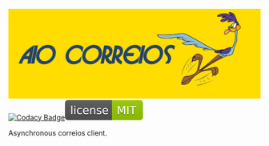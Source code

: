 ![banner](https://raw.githubusercontent.com/teixeirazeus/aio-correios/main/readme_assets/banner.png)  
[![Codacy Badge](https://app.codacy.com/project/badge/Grade/c8d74a5fd60c4eada26069109d3e6f71)](https://www.codacy.com/gh/teixeirazeus/aio-correios/dashboard?utm_source=github.com&amp;utm_medium=referral&amp;utm_content=teixeirazeus/aio-correios&amp;utm_campaign=Badge_Grade)[![License](https://raw.githubusercontent.com/teixeirazeus/aio-correios/main/readme_assets/mit.svg)](https://github.com/teixeirazeus/aio-correios)


Asynchronous correios client.
